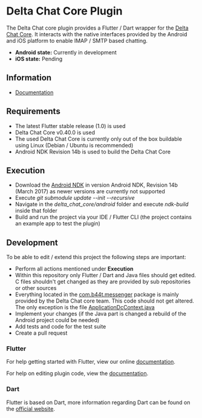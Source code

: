 # Delta Chat Core Plugin

The Delta Chat core plugin provides a Flutter / Dart wrapper for the [Delta Chat Core](https://github.com/deltachat/deltachat-core). 
It interacts with the native interfaces provided by the Android and iOS platform to enable IMAP / SMTP based chatting.

- **Android state:** Currently in development
- **iOS state:** Pending

## Information
- [Documentation](https://confluence-public.open-xchange.com/display/COIPublic/OX+Talk+Mobile+App)

## Requirements
- The latest Flutter stable release (1.0) is used
- Delta Chat Core v0.40.0 is used
- The used Delta Chat Core is currently only out of the box buildable using Linux (Debian / Ubuntu is recommended)
- Android NDK Revision 14b is used to build the Delta Chat Core

## Execution
- Download the [Android NDK](https://developer.android.com/ndk/downloads/older_releases) in version Android NDK, Revision 14b (March 2017) as newer versions are currently not supported 
- Execute *git submodule update --init --recursive*
- Navigate in the *delta_chat_core/android* folder and execute *ndk-build* inside that folder
- Build and run the project via your IDE / Flutter CLI (the project contains an example app to test the plugin)

## Development
To be able to edit / extend this project the following steps are important:

- Perform all actions mentioned under **Execution**
- Within this repository only Flutter / Dart and Java files should get edited. C files shouldn't get changed as they are provided by sub repositories or other sources
- Everything located in the [com.b44t.messenger](https://github.com/open-xchange/flutter-deltachat-core/tree/master/android/src/main/java/com/b44t/messenger) package is mainly provided by the Delta Chat core team. This code should not get altered. The only exception is the file [ApplicationDcContext.java](https://github.com/open-xchange/flutter-deltachat-core/blob/master/android/src/main/java/com/b44t/messenger/ApplicationDcContext.java)
- Implement your changes (if the Java part is changed a rebuild of the Android project could be needed)
- Add tests and code for the test suite
- Create a pull request

### Flutter 

For help getting started with Flutter, view our online
[documentation](https://flutter.io/).

For help on editing plugin code, view the [documentation](https://flutter.io/developing-packages/#edit-plugin-package).

### Dart

Flutter is based on Dart, more information regarding Dart can be found on the [official website](https://www.dartlang.org/).
